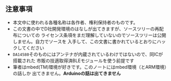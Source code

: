 ## 注意事項
* 本文中に使われる各種名称は各作者、権利保持者のものです。
* この文書の中でD社開発環境のはなしが出てきますが、ソースツリーの再配布についての
ライセンス条項をまだ理解していないのでソースツリーは公開しません。自力でソースを
入手して、この文書に書かれているとおりにハックしてください
* `DA14580`そのものにはアンテナが内蔵されているわけではないので、同ICが搭載された
市販の技適取得済BLEモジュールを使う前提です
* 筆者はmbed(TM)環境が好きです。このノートにはmbed環境（とARM環境）の話しか
出てきません。**Arduinoの話は出てきません**

